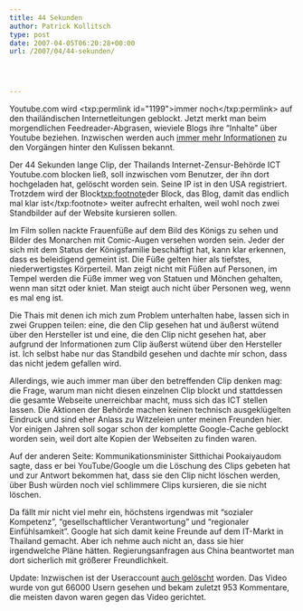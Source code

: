 ```yaml
---
title: 44 Sekunden
author: Patrick Kollitsch
type: post
date: 2007-04-05T06:20:28+00:00
url: /2007/04/44-sekunden/




---
```

Youtube.com wird <txp:permlink id="1199">immer noch</txp:permlink> auf den thail&auml;ndischen Internetleitungen geblockt. Jetzt merkt man beim morgendlichen Feedreader-Abgrasen, wieviele Blogs ihre &#8220;Inhalte&#8221; &uuml;ber Youtube beziehen. Inzwischen werden auch [immer mehr Informationen][1] zu den Vorg&auml;ngen hinter den Kulissen bekannt.

Der 44 Sekunden lange Clip, der Thailands Internet-Zensur-Beh&ouml;rde <span class="caps">ICT</span> Youtube.com blocken lie&szlig;, soll inzwischen vom Benutzer, der ihn dort hochgeladen hat, gel&ouml;scht worden sein. Seine IP ist in den <span class="caps">USA</span> registriert. Trotzdem wird der Block<txp:footnote>der Block, das Blog, damit das endlich mal klar ist</txp:footnote> weiter aufrecht erhalten, weil wohl noch zwei Standbilder auf der Website kursieren sollen.

Im Film sollen nackte Frauenf&uuml;&szlig;e auf dem Bild des K&ouml;nigs zu sehen und Bilder des Monarchen mit Comic-Augen versehen worden sein. Jeder der sich mit dem Status der K&ouml;nigsfamilie besch&auml;ftigt hat, kann klar erkennen, dass es beleidigend gemeint ist. Die F&uuml;&szlig;e gelten hier als tiefstes, niederwertigstes K&ouml;rperteil. Man zeigt nicht mit F&uuml;&szlig;en auf Personen, im Tempel werden die F&uuml;&szlig;e immer weg von Statuen und M&ouml;nchen gehalten, wenn man sitzt oder kniet. Man steigt auch nicht &uuml;ber Personen weg, wenn es mal eng ist. 

Die Thais mit denen ich mich zum Problem unterhalten habe, lassen sich in zwei Gruppen teilen: eine, die den Clip gesehen hat und &auml;u&szlig;erst w&uuml;tend &uuml;ber den Hersteller ist und eine, die den Clip nicht gesehen hat, aber aufgrund der Informationen zum Clip &auml;u&szlig;erst w&uuml;tend &uuml;ber den Hersteller ist. Ich selbst habe nur das Standbild gesehen und dachte mir schon, dass das nicht jedem gefallen wird.

Allerdings, wie auch immer man &uuml;ber den betreffenden Clip denken mag: die Frage, warum man nicht diesen einzelnen Clip blockt und stattdessen die gesamte Webseite unerreichbar macht, muss sich das <span class="caps">ICT</span> stellen lassen. Die Aktionen der Beh&ouml;rde machen keinen technisch ausgekl&uuml;gelten Eindruck und sind eher Anlass zu Witzeleien unter meinen Freunden hier. Vor einigen Jahren soll sogar schon der komplette Google-Cache geblockt worden sein, weil dort alte Kopien der Webseiten zu finden waren. 

Auf der anderen Seite: Kommunikationsminister Sitthichai Pookaiyaudom sagte, dass er bei YouTube/Google um die L&ouml;schung des Clips gebeten hat und zur Antwort bekommen hat, dass sie den Clip nicht l&ouml;schen werden, &uuml;ber Bush w&uuml;rden noch viel schlimmere Clips kursieren, die sie nicht l&ouml;schen.

Da f&auml;llt mir nicht viel mehr ein, h&ouml;chstens irgendwas mit &#8220;sozialer Kompetenz&#8221;, &#8220;gesellschaftlicher Verantwortung&#8221; und &#8220;regionaler Einf&uuml;hlsamkeit&#8221;. Google hat sich damit keine Freunde auf dem IT-Markt in Thailand gemacht. Aber ich nehme auch nicht an, dass sie hier irgendwelche Pl&auml;ne h&auml;tten. Regierungsanfragen aus China beantwortet man dort sicherlich mit gr&ouml;&szlig;erer Freundlichkeit.

Update: Inzwischen ist der Useraccount [auch gel&ouml;scht][2] worden. Das Video wurde von gut 66000 Usern gesehen und bekam zuletzt 953 Kommentare, die meisten davon waren gegen das Video gerichtet.

 [1]: http://edition.cnn.com/2007/WORLD/asiapcf/04/05/thailand.youtube.reut/index.html?eref=edition_asia
 [2]: http://www.bangkokpost.com/breaking_news/breakingnews.php?id=117895